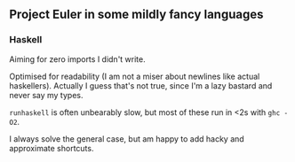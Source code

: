 ## Project Euler in some mildly fancy languages

### Haskell

Aiming for zero imports I didn't write. 

Optimised for readability (I am not a miser about newlines like actual haskellers). Actually I guess that's not true, since I'm a lazy bastard and never say my types.

`runhaskell` is often unbearably slow, but most of these run in <2s with `ghc -O2`.

I always solve the general case, but am happy to add hacky and approximate shortcuts.
